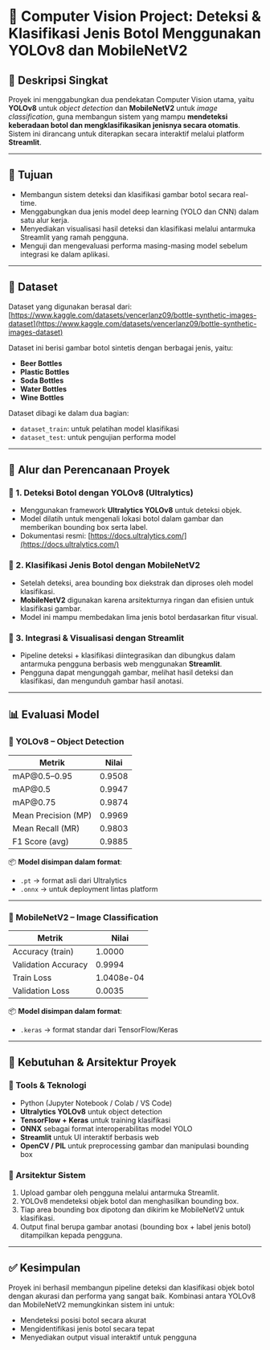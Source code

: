 
# 🧠 Computer Vision Project: Deteksi & Klasifikasi Jenis Botol Menggunakan YOLOv8 dan MobileNetV2

## 📌 Deskripsi Singkat

Proyek ini menggabungkan dua pendekatan Computer Vision utama, yaitu **YOLOv8** untuk *object detection* dan **MobileNetV2** untuk *image classification*, guna membangun sistem yang mampu **mendeteksi keberadaan botol dan mengklasifikasikan jenisnya secara otomatis**. Sistem ini dirancang untuk diterapkan secara interaktif melalui platform **Streamlit**.

---

## 🎯 Tujuan

* Membangun sistem deteksi dan klasifikasi gambar botol secara real-time.
* Menggabungkan dua jenis model deep learning (YOLO dan CNN) dalam satu alur kerja.
* Menyediakan visualisasi hasil deteksi dan klasifikasi melalui antarmuka Streamlit yang ramah pengguna.
* Menguji dan mengevaluasi performa masing-masing model sebelum integrasi ke dalam aplikasi.

---

## 📁 Dataset

Dataset yang digunakan berasal dari:
[https://www.kaggle.com/datasets/vencerlanz09/bottle-synthetic-images-dataset](https://www.kaggle.com/datasets/vencerlanz09/bottle-synthetic-images-dataset)

Dataset ini berisi gambar botol sintetis dengan berbagai jenis, yaitu:

* **Beer Bottles**
* **Plastic Bottles**
* **Soda Bottles**
* **Water Bottles**
* **Wine Bottles**

Dataset dibagi ke dalam dua bagian:

* `dataset_train`: untuk pelatihan model klasifikasi
* `dataset_test`: untuk pengujian performa model

---

## 🧭 Alur dan Perencanaan Proyek

### 🔹 1. Deteksi Botol dengan YOLOv8 (Ultralytics)

* Menggunakan framework **Ultralytics YOLOv8** untuk deteksi objek.
* Model dilatih untuk mengenali lokasi botol dalam gambar dan memberikan bounding box serta label.
* Dokumentasi resmi: [https://docs.ultralytics.com/](https://docs.ultralytics.com/)

### 🔹 2. Klasifikasi Jenis Botol dengan MobileNetV2

* Setelah deteksi, area bounding box diekstrak dan diproses oleh model klasifikasi.
* **MobileNetV2** digunakan karena arsitekturnya ringan dan efisien untuk klasifikasi gambar.
* Model ini mampu membedakan lima jenis botol berdasarkan fitur visual.

### 🔹 3. Integrasi & Visualisasi dengan Streamlit

* Pipeline deteksi + klasifikasi diintegrasikan dan dibungkus dalam antarmuka pengguna berbasis web menggunakan **Streamlit**.
* Pengguna dapat mengunggah gambar, melihat hasil deteksi dan klasifikasi, dan mengunduh gambar hasil anotasi.

---

## 📊 Evaluasi Model

### 🧩 YOLOv8 – Object Detection

| Metrik              | Nilai  |
| ------------------- | ------ |
| mAP\@0.5–0.95       | 0.9508 |
| mAP\@0.5            | 0.9947 |
| mAP\@0.75           | 0.9874 |
| Mean Precision (MP) | 0.9969 |
| Mean Recall (MR)    | 0.9803 |
| F1 Score (avg)      | 0.9885 |

📦 **Model disimpan dalam format**:

* `.pt` → format asli dari Ultralytics
* `.onnx` → untuk deployment lintas platform

---

### 🧩 MobileNetV2 – Image Classification

| Metrik              | Nilai      |
| ------------------- | ---------- |
| Accuracy (train)    | 1.0000     |
| Validation Accuracy | 0.9994     |
| Train Loss          | 1.0408e-04 |
| Validation Loss     | 0.0035     |

📦 **Model disimpan dalam format**:

* `.keras` → format standar dari TensorFlow/Keras

---

## 🧰 Kebutuhan & Arsitektur Proyek

### 🔧 Tools & Teknologi

* Python (Jupyter Notebook / Colab / VS Code)
* **Ultralytics YOLOv8** untuk object detection
* **TensorFlow + Keras** untuk training klasifikasi
* **ONNX** sebagai format interoperabilitas model YOLO
* **Streamlit** untuk UI interaktif berbasis web
* **OpenCV / PIL** untuk preprocessing gambar dan manipulasi bounding box

### 🧱 Arsitektur Sistem

1. Upload gambar oleh pengguna melalui antarmuka Streamlit.
2. YOLOv8 mendeteksi objek botol dan menghasilkan bounding box.
3. Tiap area bounding box dipotong dan dikirim ke MobileNetV2 untuk klasifikasi.
4. Output final berupa gambar anotasi (bounding box + label jenis botol) ditampilkan kepada pengguna.

---

## ✅ Kesimpulan

Proyek ini berhasil membangun pipeline deteksi dan klasifikasi objek botol dengan akurasi dan performa yang sangat baik. Kombinasi antara YOLOv8 dan MobileNetV2 memungkinkan sistem ini untuk:

* Mendeteksi posisi botol secara akurat
* Mengidentifikasi jenis botol secara tepat
* Menyediakan output visual interaktif untuk pengguna
